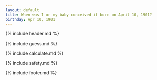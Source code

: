 ```yaml
---
layout: default
title: When was I or my baby conceived if born on April 10, 1901?
birthday: Apr 10, 1901
---
```


{% include header.md %}

{% include guess.md %}

{% include calculate.md %}

{% include safety.md %}

{% include footer.md %}



